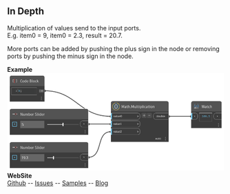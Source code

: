 ﻿## In Depth  
Multiplication of values send to the input ports.  
E.g. item0 = 9, item0 = 2.3, result = 20.7.  
  
More ports can be added by pushing the plus sign in the node or removing ports by pushing the minus sign in the node.
  
**Example**  
![Illustration](./Orchid.Common.Math.Multiplication.png)
**WebSite**  
[Github](https://github.com/erfajo/OrchidForDynamo) -- [Issues](https://github.com/erfajo/OrchidForDynamo/issues) -- [Samples](https://github.com/erfajo/OrchidForDynamo/tree/master/Samples) -- [Blog](https://erfajo.blogspot.com)
